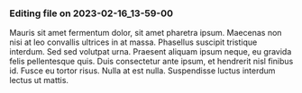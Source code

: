 

### Editing file on 2023-02-16_13-59-00

Mauris sit amet fermentum dolor, sit amet pharetra ipsum. Maecenas non nisi at leo convallis ultrices in at massa. Phasellus suscipit tristique interdum. Sed sed volutpat urna. Praesent aliquam ipsum neque, eu gravida felis pellentesque quis. Duis consectetur ante ipsum, et hendrerit nisl finibus id. Fusce eu tortor risus. Nulla at est nulla. Suspendisse luctus interdum lectus ut mattis.


